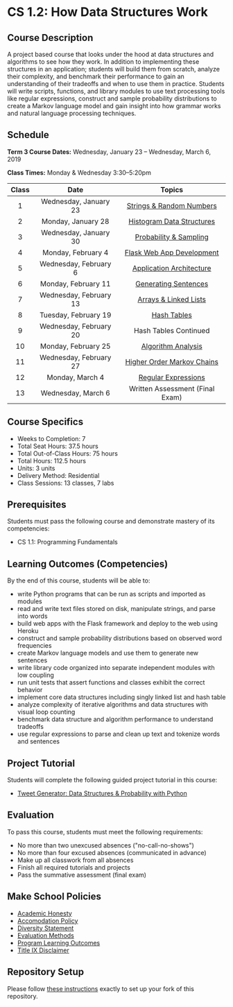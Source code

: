 # CS 1.2: How Data Structures Work

## Course Description

A project based course that looks under the hood at data structures and algorithms to see how they work. In addition to implementing these structures in an application; students will build them from scratch, analyze their complexity, and benchmark their performance to gain an understanding of their tradeoffs and when to use them in practice. Students will write scripts, functions, and library modules to use text processing tools like regular expressions, construct and sample probability distributions to create a Markov language model and gain insight into how grammar works and natural language processing techniques.


## Schedule

**Term 3 Course Dates:** Wednesday, January 23 – Wednesday, March 6, 2019

**Class Times:** Monday & Wednesday 3:30–5:20pm


| Class |          Date          |              Topics               |
|:-----:|:----------------------:|:---------------------------------:|
|   1   | Wednesday, January 23  | [Strings & Random Numbers][]      |
|   2   |    Monday, January 28  | [Histogram Data Structures][]     |
|   3   | Wednesday, January 30  | [Probability & Sampling][]        |
|   4   |    Monday, February 4  | [Flask Web App Development][]     |
|   5   | Wednesday, February 6  | [Application Architecture][]      |
|   6   |    Monday, February 11 | [Generating Sentences][]          |
|   7   | Wednesday, February 13 | [Arrays & Linked Lists][]         |
|   8   |   Tuesday, February 19 | [Hash Tables][]                   |
|   9   | Wednesday, February 20 | Hash Tables Continued             |
|  10   |    Monday, February 25 | [Algorithm Analysis][]            |
|  11   | Wednesday, February 27 | [Higher Order Markov Chains][]    |
|  12   |    Monday, March 4     | [Regular Expressions][]           |
|  13   | Wednesday, March 6     | Written Assessment (Final Exam)   |

[Strings & Random Numbers]: Lessons/RandomStrings.md
[Histogram Data Structures]: Lessons/Histograms.md
[Probability & Sampling]: Lessons/Probability.md
[Flask Web App Development]: Lessons/FlaskWebApp.md
[Application Architecture]: Lessons/Architecture.md
[Generating Sentences]: Lessons/Sentences.md
[Arrays & Linked Lists]: Lessons/ArraysLinkedLists.md
[Hash Tables]: Lessons/HashTables.md
[Algorithm Analysis]: Lessons/AlgorithmAnalysis.md
[Higher Order Markov Chains]: Lessons/MarkovChains.md
[Regular Expressions]: Lessons/RegularExpressions.md


## Course Specifics

-   Weeks to Completion: 7
-   Total Seat Hours: 37.5 hours
-   Total Out-of-Class Hours: 75 hours
-   Total Hours: 112.5 hours
-   Units: 3 units
-   Delivery Method: Residential
-   Class Sessions: 13 classes, 7 labs


## Prerequisites

Students must pass the following course and demonstrate mastery of its competencies:
-   CS 1.1: Programming Fundamentals


## Learning Outcomes (Competencies)

By the end of this course, students will be able to:
-   write Python programs that can be run as scripts and imported as modules
-   read and write text files stored on disk, manipulate strings, and parse into words
-   build web apps with the Flask framework and deploy to the web using Heroku
-   construct and sample probability distributions based on observed word frequencies
-   create Markov language models and use them to generate new sentences
-   write library code organized into separate independent modules with low coupling
-   run unit tests that assert functions and classes exhibit the correct behavior
-   implement core data structures including singly linked list and hash table
-   analyze complexity of iterative algorithms and data structures with visual loop counting
-   benchmark data structure and algorithm performance to understand tradeoffs
-   use regular expressions to parse and clean up text and tokenize words and sentences


## Project Tutorial

Students will complete the following guided project tutorial in this course:
-   [Tweet Generator: Data Structures & Probability with Python](http://make.sc/oa-tweet-generator)


## Evaluation

To pass this course, students must meet the following requirements:
-   No more than two unexcused absences ("no-call-no-shows")
-   No more than four excused absences (communicated in advance)
-   Make up all classwork from all absences
-   Finish all required tutorials and projects
-   Pass the summative assessment (final exam)


## Make School Policies

-   [Academic Honesty](https://github.com/Product-College-Courses/Common-Syllabus-Sections/blob/master/Academic-Honesty-and-Plagiarism.md)
-   [Accomodation Policy](https://github.com/Product-College-Courses/Common-Syllabus-Sections/blob/master/Accommodation-Policy.md)
-   [Diversity Statement](https://github.com/Product-College-Courses/Common-Syllabus-Sections/blob/master/Diversity-Statement.md)
-   [Evaluation Methods](https://github.com/Product-College-Courses/Common-Syllabus-Sections/blob/master/Evaluation-Methods.md)
-   [Program Learning Outcomes](https://github.com/Product-College-Courses/Common-Syllabus-Sections/blob/master/Program-Learning-Outcomes.md)
-   [Title IX Disclaimer](https://github.com/Product-College-Courses/Common-Syllabus-Sections/blob/master/Evaluations-Title-X-Disclaimer.md)


## Repository Setup

Please follow [these instructions](Setup.md) exactly to set up your fork of this repository.
